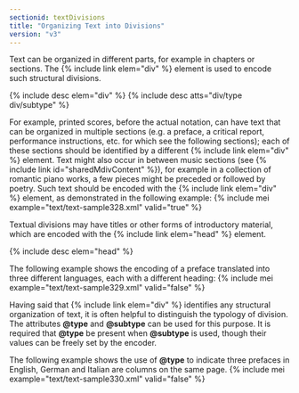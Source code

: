 ```yaml
---
sectionid: textDivisions
title: "Organizing Text into Divisions"
version: "v3"
---
```


Text can be organized in different parts, for example in chapters or sections. The {% include link elem="div" %} element is used to encode such structural divisions.

  
{% include desc elem="div" %} 
{% include desc atts="div/type div/subtype" %} 
 

For example, printed scores, before the actual notation, can have text that can be organized in multiple sections (e.g. a preface, a critical report, performance instructions, etc. for which see the following sections); each of these sections should be identified by a different {% include link elem="div" %} element. Text might also occur in between music sections (see {% include link id="sharedMdivContent" %}), for example in a collection of romantic piano works, a few pieces might be preceded or followed by poetry. Such text should be encoded with the {% include link elem="div" %} element, as demonstrated in the following example:
{% include mei example="text/text-sample328.xml" valid="true" %}
    
Textual divisions may have titles or other forms of introductory material, which are encoded with the {% include link elem="head" %} element.

  
{% include desc elem="head" %} 
 

The following example shows the encoding of a preface translated into three different languages, each with a different heading:
{% include mei example="text/text-sample329.xml" valid="false" %}
    
Having said that {% include link elem="div" %} identifies any structural organization of text, it is often helpful to distinguish the typology of division. The attributes **@type** and **@subtype** can be used for this purpose. It is required that **@type** be present when **@subtype** is used, though their values can be freely set by the encoder.

The following example shows the use of **@type** to indicate three prefaces in English, German and Italian are columns on the same page.
{% include mei example="text/text-sample330.xml" valid="false" %}
    